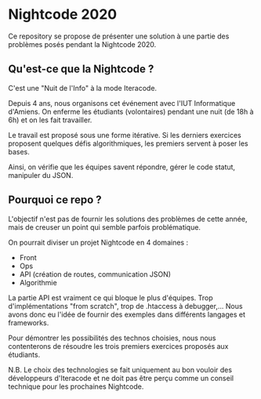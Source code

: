 # Nightcode 2020

Ce repository se propose de présenter une solution à une partie des problèmes posés pendant la Nightcode 2020.

## Qu'est-ce que la Nightcode ?

C'est une "Nuit de l'Info" à la mode Iteracode.

Depuis 4 ans, nous organisons cet événement avec l'IUT Informatique d'Amiens. On enferme les étudiants (volontaires) pendant une nuit (de 18h à 6h) et on les fait travailler.

Le travail est proposé sous une forme itérative. Si les derniers exercices proposent quelques défis algorithmiques, les premiers servent à poser les bases.

Ainsi, on vérifie que les équipes savent répondre, gérer le code statut, manipuler du JSON.

## Pourquoi ce repo ?

L'objectif n'est pas de fournir les solutions des problèmes de cette année, mais de creuser un point qui semble parfois problématique.

On pourrait diviser un projet Nightcode en 4 domaines :
- Front
- Ops
- API (création de routes, communication JSON)
- Algorithmie

La partie API est vraiment ce qui bloque le plus d'équipes. Trop d'implémentations "from scratch", trop de .htaccess à debugger,...  Nous avons donc eu l'idée de fournir des exemples dans différents langages et frameworks.

Pour démontrer les possibilités des technos choisies, nous nous contenterons de résoudre les trois premiers exercices proposés aux étudiants.

N.B. Le choix des technologies se fait uniquement au bon vouloir des développeurs d'Iteracode et ne doit pas être perçu comme un conseil technique pour les prochaines Nightcode.
